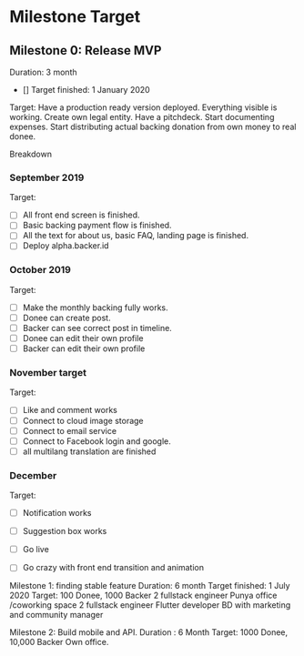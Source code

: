 # Milestone Target

## Milestone 0: Release MVP
Duration: 3 month
- [] Target finished: 1 January 2020

Target: Have a production ready version deployed. Everything visible is working. 
Create own legal entity. Have a pitchdeck. Start documenting expenses. Start distributing actual backing donation from own money to real donee.

Breakdown
### September 2019

Target:
- [ ] All front end screen is finished.
- [ ] Basic backing payment flow is finished.
- [ ] All the text for about us, basic FAQ, landing page is finished.
- [ ] Deploy alpha.backer.id 

### October 2019

Target:
- [ ] Make the monthly backing fully works.
- [ ] Donee can create post.
- [ ] Backer can see correct post in timeline.
- [ ] Donee can edit their own profile
- [ ] Backer can edit their own profile

### November target

Target:
- [ ] Like and comment works
- [ ] Connect to cloud image storage
- [ ] Connect to email service
- [ ] Connect to Facebook login and google.
- [ ] all multilang translation are finished

### December

Target:
- [ ] Notification works
- [ ] Suggestion box works
- [ ] Go live
- [ ] Go crazy with front end transition and animation


Milestone 1: finding stable feature
Duration: 6 month
Target finished: 1  July 2020
Target: 100 Donee, 1000 Backer
2 fullstack engineer
Punya office /coworking space
2 fullstack engineer
Flutter developer
BD with marketing and community manager


Milestone 2: Build mobile and API.
Duration : 6 Month
Target: 1000 Donee, 10,000 Backer
Own office.
